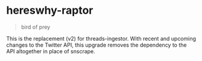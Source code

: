 # hereswhy-raptor
>  bird of prey

This is the replacement (v2) for threads-ingestor. With recent and upcoming changes to the Twitter API, this upgrade removes 
the dependency to the API altogether in place of snscrape.